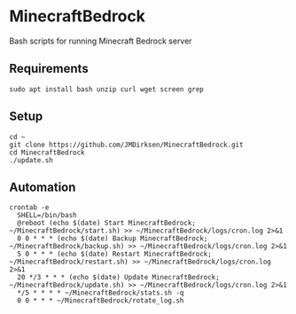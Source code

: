# MinecraftBedrock
Bash scripts for running Minecraft Bedrock server

## Requirements
```
sudo apt install bash unzip curl wget screen grep
```

## Setup
```
cd ~
git clone https://github.com/JMDirksen/MinecraftBedrock.git
cd MinecraftBedrock
./update.sh
```

## Automation
```
crontab -e
  SHELL=/bin/bash
  @reboot (echo $(date) Start MinecraftBedrock; ~/MinecraftBedrock/start.sh) >> ~/MinecraftBedrock/logs/cron.log 2>&1
  0 0 * * * (echo $(date) Backup MinecraftBedrock; ~/MinecraftBedrock/backup.sh) >> ~/MinecraftBedrock/logs/cron.log 2>&1
  5 0 * * * (echo $(date) Restart MinecraftBedrock; ~/MinecraftBedrock/restart.sh) >> ~/MinecraftBedrock/logs/cron.log 2>&1
  20 */3 * * * (echo $(date) Update MinecraftBedrock; ~/MinecraftBedrock/update.sh) >> ~/MinecraftBedrock/logs/cron.log 2>&1
  */5 * * * * ~/MinecraftBedrock/stats.sh -q
  0 0 * * * ~/MinecraftBedrock/rotate_log.sh
```
